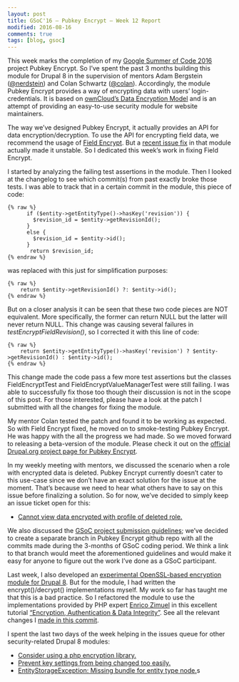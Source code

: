 ```yaml
---
layout: post
title: GSoC'16 – Pubkey Encrypt – Week 12 Report
modified: 2016-08-16
comments: true
tags: [blog, gsoc]
---
```


This week marks the completion of my <a href="https://summerofcode.withgoogle.com/">Google Summer of Code 2016</a> project Pubkey Encrypt. So I’ve spent the past 3 months building this module for Drupal 8 in the supervision of mentors Adam Bergstein (<a href ='https://www.drupal.org/u/nerdstein'>@nerdstein</a>) and Colan Schwartz (<a href='https://www.drupal.org/u/colan'>@colan</a>). Accordingly, the module Pubkey Encrypt provides a way of encrypting data with users’ login-credentials. It is based on <a href="http://cgit.drupalcode.org/pubkey_encrypt/plain/documentation/ArchitectureDoc.pdf">ownCloud’s Data Encryption Model</a> and is an attempt of providing an easy-to-use security module for website maintainers.

The way we’ve designed Pubkey Encrypt, it actually provides an API for data encryption/decryption. To use the API for encrypting field data, we recommend the usage of <a href="https://www.drupal.org/project/field_encrypt">Field Encrypt</a>. But a <a href="https://www.drupal.org/node/2735927">recent issue fix</a> in that module actually made it unstable. So I dedicated this week’s work in fixing Field Encrypt.

I started by analyzing the failing test assertions in the module. Then I looked at the changelog to see which commit(s) from past exactly broke those tests. I was able to track that in a certain commit in the module, this piece of code:

    {% raw %}
          if ($entity->getEntityType()->hasKey('revision')) {
            $revision_id = $entity->getRevisionId();
          }
          else {
            $revision_id = $entity->id();
          }
           return $revision_id;
    {% endraw %}

was replaced with this just for simplification purposes:

    {% raw %}
        return $entity->getRevisionId() ?: $entity->id();
    {% endraw %}

But on a closer analysis it can be seen that these two code pieces are NOT equivalent. More specifically, the former can return NULL but the latter will never return NULL. This change was causing several failures in <i>testEncryptFieldRevision()</i>, so I corrected it with this line of code:

    {% raw %}
        return $entity->getEntityType()->hasKey('revision') ? $entity->getRevisionId() : $entity->id();
    {% endraw %}

This change made the code pass a few more test assertions but the classes FieldEncryptTest and FieldEncryptValueManagerTest were still failing. I was able to successfully fix those too though their discussion is not in the scope of this post. For those interested, please have a look at the patch I submitted with all the changes for fixing the module.

My mentor Colan tested the patch and found it to be working as expected. So with Field Encrypt fixed, he moved on to smoke-testing Pubkey Encrypt. He was happy with the all the progress we had made. So we moved forward to releasing a beta-version of the module. Please check it out on the <a href="">official Drupal.org project page for Pubkey Encrypt</a>.

In my weekly meeting with mentors, we discussed the scenario when a role with encrypted data is deleted. Pubkey Encrypt currently doesn’t cater to this use-case since we don’t have an exact solution for the issue at the moment. That’s because we need to hear what others have to say on this issue before finalizing a solution. So for now, we’ve decided to simply keep an issue ticket open for this:

* <a href="https://www.drupal.org/node/2781559">Cannot view data encrypted with profile of deleted role.</a>

We also discussed the <a href="https://developers.google.com/open-source/gsoc/help/work-product">GSoC project submission guidelines</a>; we’ve decided to create a separate branch in Pubkey Encrypt github repo with all the commits made during the 3-months of GSoC coding period. We think a link to that branch would meet the aforementioned guidelines and would make it easy for anyone to figure out the work I’ve done as a GSoC participant.

Last week, I also developed an <a href="https://github.com/talhaparacha/encrypt_openssl">experimental OpenSSL-based encryption module for Drupal 8</a>. But for the module, I had written the encrypt()/decrypt() implementations myself. My work so far has taught me that this is a bad practice. So I refactored the module to use the implementations provided by PHP expert <a href="http://www.zimuel.it">Enrico Zimuel</a> in this excellent tutorial <a href="http://www.zimuel.it/slides/dpc2014.html">“Encryption, Authentication & Data Integrity”</a>. See all the relevant changes I <a href="https://github.com/talhaparacha/encrypt_openssl/commit/fa33020415ccd077eca55e16b99e85cbf7bffcb0">made in this commit</a>.

I spent the last two days of the week helping in the issues queue for other security-related Drupal 8 modules:

* <a href="https://www.drupal.org/node/2780073#comment-11504141">Consider using a php encryption library.</a>
* <a href="https://www.drupal.org/node/2782061">Prevent key settings from being changed too easily.</a>
* <a href="https://www.drupal.org/node/2779853">EntityStorageException: Missing bundle for entity type node.</a>s

